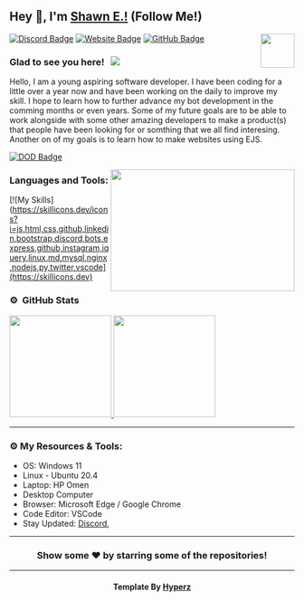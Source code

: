 ## Hey 👋, I'm [Shawn E.!](https://store.shawnengmann.com) (Follow Me!)

<img align="right" height="60" width="60" alt="" src="http://hyperz.dev/images/logowhite.png" />

[![Discord Badge](https://img.shields.io/badge/-Discord-0e76a8?style=flat-square&logo=Discord&logoColor=white)](https://store.shawnengmann.com/discord)
[![Website Badge](https://img.shields.io/badge/Website-3b5998?style=flat-square&logo=google-chrome&logoColor=white)](https://store.shawnengmann.com/)
[![GitHub Badge](https://img.shields.io/badge/-GitHub-ffffff?style=flat-square&logo=Github&logoColor=black)](https://github.com/Shawn-E/)

### Glad to see you here! &nbsp; ![](https://komarev.com/ghpvc/?username=Shawn-Erz&label=Views&color=blue&style=plastic) 

Hello, I am a young aspiring software developer. I have been coding for a little over a year now and have been working on the daily to improve my skill. I hope to learn how to further advance my bot development in the comming months or even years. Some of my future goals are to be able to work alongside with some other amazing developers to make a product(s) that people have been looking for or somthing that we all find interesing. Another on of my goals is to learn how to make websites using EJS.


[![DOD Badge](https://img.shields.io/badge/TEAM-SHAWNS%20DEVELOPMENT-17a6ec?style=for-the-badge)](https://hyperz.dev/discord)

<img align="right" height="215" width="325" alt="" src="https://cdn.dribbble.com/users/416610/screenshots/4801105/coding_desk_flat_vector_ui_ux_design_illustration_motion_animation_gif2.gif" />


### Languages and Tools:

[![My Skills](https://skillicons.dev/icons?i=js,html,css,github,linkedin,bootstrap,discord,bots,express,github,instagram,jquery,linux,md,mysql,nginx,nodejs,py,twitter,vscode](https://skillicons.dev)

### ⚙️ &nbsp;GitHub Stats

<p align="left">
<a href="https://github.com/Shawn-E">
  <img height="180em" src="https://github-readme-stats-eight-theta.vercel.app/api?username=Shawn-E&show_icons=true&theme=react&include_all_commits=true&count_private=true"/>
  <img height="180em" src="https://github-readme-stats-eight-theta.vercel.app/api/top-langs/?username=Shawn-E&layout=compact&langs_count=8&theme=react"/>
</a>
</p>

---

### ⚙️ My Resources & Tools:

- OS: Windows 11
- Linux - Ubuntu 20.4
- Laptop: HP Omen
- Desktop Computer
- Browser: Microsoft Edge / Google Chrome
- Code Editor: VSCode
- Stay Updated: [Discord](https://store.shawnengmann.com/discord/),

---

<h3 align=center>Show some ❤️ by starring some of the repositories!</h3>

---

<h4 align=center>Template By <a href="https://hyperz.net"> Hyperz </a></h4>
